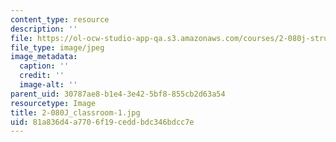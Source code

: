 ```yaml
---
content_type: resource
description: ''
file: https://ol-ocw-studio-app-qa.s3.amazonaws.com/courses/2-080j-structural-mechanics-fall-2013/81a836d4a7706f19ceddbdc346bdcc7e_2-080J_classroom-1.jpg
file_type: image/jpeg
image_metadata:
  caption: ''
  credit: ''
  image-alt: ''
parent_uid: 30787ae8-b1e4-3e42-5bf8-855cb2d63a54
resourcetype: Image
title: 2-080J_classroom-1.jpg
uid: 81a836d4-a770-6f19-cedd-bdc346bdcc7e
---
```


